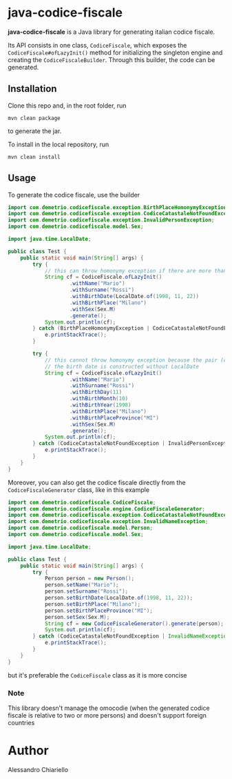 # java-codice-fiscale

**java-codice-fiscale** is a Java library for generating italian codice fiscale.

Its API consists in one class, `CodiceFiscale`, which exposes the `CodiceFiscale#ofLazyInit()` method for 
initializing the singleton engine and creating the `CodiceFiscaleBuilder`. Through this builder,
the code can be generated.

## Installation

Clone this repo and, in the root folder, run

```shell
mvn clean package
```

to generate the jar.

To install in the local repository, run

```shell
mvn clean install
```

## Usage

To generate the codice fiscale, use the builder

```java
import com.demetrio.codicefiscale.exception.BirthPlaceHomonymyException;
import com.demetrio.codicefiscale.exception.CodiceCatastaleNotFoundException;
import com.demetrio.codicefiscale.exception.InvalidPersonException;
import com.demetrio.codicefiscale.model.Sex;

import java.time.LocalDate;

public class Test {
    public static void main(String[] args) {
        try {
            // this can throw homonymy exception if there are more than one comuni with that name
            String cf = CodiceFiscale.ofLazyInit()
                    .withName("Mario")
                    .withSurname("Rossi")
                    .withBirthDate(LocalDate.of(1998, 11, 22))
                    .withBirthPlace("Milano")
                    .withSex(Sex.M)
                    .generate();
            System.out.println(cf);
        } catch (BirthPlaceHomonymyException | CodiceCatastaleNotFoundException | InvalidPersonException e) {
            e.printStackTrace();
        }

        try {
            // this cannot throw homonymy exception because the pair (comune,provincia) is unique
            // the birth date is constructed without LocalDate
            String cf = CodiceFiscale.ofLazyInit()
                    .withName("Mario")
                    .withSurname("Rossi")
                    .withBirthDay(11)
                    .withBirthMonth(10)
                    .withBirthYear(1998)
                    .withBirthPlace("Milano")
                    .withBirthPlaceProvince("MI")
                    .withSex(Sex.M)
                    .generate();
            System.out.println(cf);
        } catch (CodiceCatastaleNotFoundException | InvalidPersonException e) {
            e.printStackTrace();
        }
    }
}
```

Moreover, you can also get the codice fiscale directly from the `CodiceFiscaleGenerator` class,
like in this example

```java
import com.demetrio.codicefiscale.CodiceFiscale;
import com.demetrio.codicefiscale.engine.CodiceFiscaleGenerator;
import com.demetrio.codicefiscale.exception.CodiceCatastaleNotFoundException;
import com.demetrio.codicefiscale.exception.InvalidNameException;
import com.demetrio.codicefiscale.model.Person;
import com.demetrio.codicefiscale.model.Sex;

import java.time.LocalDate;

public class Test {
    public static void main(String[] args) {
        try {
            Person person = new Person();
            person.setName("Mario");
            person.setSurname("Rossi");
            person.setBirthDate(LocalDate.of(1998, 11, 22));
            person.setBirthPlace("Milano");
            person.setBirthPlaceProvince("MI");
            person.setSex(Sex.M);
            String cf = new CodiceFiscaleGenerator().generate(person);
            System.out.println(cf);
        } catch (CodiceCatastaleNotFoundException | InvalidNameException e) {
            e.printStackTrace();
        }
    }
}
```

but it's preferable the `CodiceFiscale` class as it is more concise

### Note

This library doesn't manage the omocodie (when the generated codice fiscale is relative to two or more persons) and
doesn't support foreign countries

# Author

Alessandro Chiariello